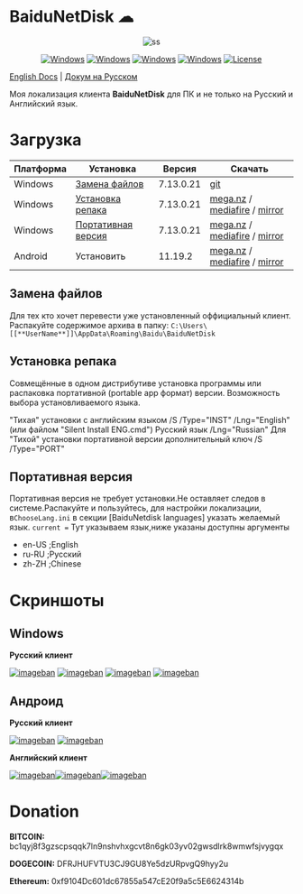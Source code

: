 ﻿# BaiduNetDisk ☁

<!-- [![Donate][donate-badge]](#donate) -->

<center>
<img src='https://i7.imageban.ru/out/2021/10/18/80d3722fa618eaa3c30e9823d5c0ac57.png' alt="ss">

[![Windows][lng-russian-win]](#download) [![Windows][lng-english-win]](#download)
[![Windows][lng-russian-and]](#download) [![Windows][lng-english-and]](#download)
[![License][license-badge]][license]

</center>

[English Docs](Readme.md) | [Докум на Русском ](Readme_ru_RU.md)

Моя локализация клиента **BaiduNetDisk** для ПК и не только на Русский и Английский язык.

# Загрузка

| Платформа | Установка                          |Версия  | Скачать                    |
| --------- | ---------------------------------- |--------| -------------------------- |
| Windows   | [Замена файлов][win-replace]       |7.13.0.21|  [git][win_replace_files_git] |
| Windows   | [Установка репака][win-repack]    | 7.13.0.21|  [mega.nz][win_repack_files_meganz] / [mediafire][win_repack_files_mfire] / [mirror][win_repack_files_mirror]|
| Windows   | [Портативная версия][win-portable] |7.13.0.21|  [mega.nz][win_portable_files_meganz] / [mediafire][win_portable_files_mfire] / [mirror][win_portable_files_mirror]|
| Android   | Установить                         |11.19.2 |  [mega.nz][win_apk_files_meganz] / [mediafire][win_apk_files_mfire] / [mirror][win_apk_files_mirror]      |

## Замена файлов

Для тех кто хочет перевести уже установленный оффициальный клиент.
Распакуйте содержимое архива в папку:
`C:\Users\[[**UserName**]]\AppData\Roaming\Baidu\BaiduNetDisk`

## Установка репака

Совмещённые в одном дистрибутиве установка программы или распаковка портативной (portable app формат) версии. Возможность выбора установливаемого языка.

"Тихая" установки с английским языком /S /Type="INST" /Lng="English" (или файлом "Silent Install ENG.cmd")
Русский язык /Lng="Russian"
Для "Тихой" установки портативной версии дополнительный ключ /S /Type="PORT"

## Портативная версия

Портативная версия не требует установки.Не оставляет следов в системе.Распакуйте и пользуйтесь, для настройки локализации, в`ChooseLang.ini` в секции [BaiduNetdisk languages] указать желаемый язык.
`current =` Тут указываем язык,ниже указаны доступны аргументы

- en-US ;English
- ru-RU ;Русский
- zh-ZH ;Chinese

# Скриншоты

## Windows

**Русский клиент**

[![imageban](https://i2.imageban.ru/thumbs/2021.07.15/0fba51466562e1d68da2a761a5826d55.jpg)](https://imageban.ru/show/2021/07/15/0fba51466562e1d68da2a761a5826d55/jpg) [![imageban](https://i6.imageban.ru/thumbs/2021.07.15/60a8bbabe79ca5912e772e5e9071825d.jpg)](https://imageban.ru/show/2021/07/15/60a8bbabe79ca5912e772e5e9071825d/jpg)
[![imageban](https://i5.imageban.ru/thumbs/2021.07.15/86593fd172f48f8947a14ae0ef539b5c.jpg)](https://imageban.ru/show/2021/07/15/86593fd172f48f8947a14ae0ef539b5c/jpg)
[![imageban](https://i5.imageban.ru/thumbs/2021.07.15/06a738b170539b43fe049f98bcce2f8b.jpg)](https://imageban.ru/show/2021/07/15/06a738b170539b43fe049f98bcce2f8b/jpg)

## Андроид
**Русский клиент**

[![imageban](https://i7.imageban.ru/thumbs/2021.10.08/371b6ce4073fd673c7fa96b7ed1e09f1.png)](https://imageban.ru/show/2021/10/08/371b6ce4073fd673c7fa96b7ed1e09f1/png) [![imageban](https://i1.imageban.ru/thumbs/2021.10.08/eabea1a84fca54fe49d6d59385318500.png)](https://imageban.ru/show/2021/10/08/eabea1a84fca54fe49d6d59385318500/png)

**Английский клиент**

[![imageban](https://i3.imageban.ru/thumbs/2021.10.26/6174fc4c14216b1820659e7b59f7f32d.png)](https://imageban.ru/show/2021/10/26/6174fc4c14216b1820659e7b59f7f32d/png)[![imageban](https://i5.imageban.ru/thumbs/2021.10.26/b0a2aa09c482afe87725a68a3169b9ff.png)](https://imageban.ru/show/2021/10/26/b0a2aa09c482afe87725a68a3169b9ff/png)[![imageban](https://i6.imageban.ru/thumbs/2021.10.26/7cc3ef56284a36bbbff946c214eed611.png)](https://imageban.ru/show/2021/10/26/7cc3ef56284a36bbbff946c214eed611/png)


# Donation

  **BITCOIN:** bc1qyj8f3gzscpsqqk7ln9nshvhxgcvt8n6gk03yv02gwsdlrk8wmwfsjvygqx

  **DOGECOIN:** DFRJHUFVTU3CJ9GU8Ye5dzURpvgQ9hyy2u
  
  **Ethereum:** 0xf9104Dc601dc67855a547cE20f9a5c5E6624314b


[license]: ./LICENSE
[license-badge]: https://img.shields.io/github/license/zloisupport/BaiduNetDiskTranslation
[win_replace_files_git]: https://rebrand.ly/BaiduNetDiskGitRelease

[win_repack_files_meganz]: https://rebrand.ly/BaiduNetDiskRepackMega
[win_portable_files_meganz]: https://rebrand.ly/bndPortableMega

[win_repack_files_mirror]: https://rebrand.ly/BaiduNetdiskPortableMirror
[win_portable_files_mirror]: https://rebrand.ly/Baidu_Net_DiskMirrorRep

[win_repack_files_mfire]: https://rebrand.ly/bndmfirerepack
[win_portable_files_mfire]: https://rebrand.ly/bndmfileport

[win_apk_files_meganz]: https://rebrand.ly/bndAndroidMega
[win_apk_files_mfire]: https://rebrand.ly/bndAndroidMfire
[win_apk_files_mirror]: https://rebrand.ly/bndMirrorApk

[donate-badge]: https://img.shields.io/badge/%F0%9F%92%99-Donate%20%2F%20Support%20Us-blue.svg
[lng-russian-win]: https://img.shields.io/badge/Russian|windows-80%25-green.svg
[lng-english-win]: https://img.shields.io/badge/English|windows-70%25-green.svg
[lng-russian-and]: https://img.shields.io/badge/Russian|android-75%25-green.svg
[lng-english-and]: https://img.shields.io/badge/English|android-75%25-green.svg
[win-portable]: #портативная-версия
[win-repack]: #установка-репака
[win-replace]: #замена-файлов


[donate_bitcoin]:https://img.shields.io/badge/%F0%9F%AA%99-Donate%20%2F%20BitCoin-yellow.svg
[donate_dogecoin]:dogecoin:DFRJHUFVTU3CJ9GU8Ye5dzURpvgQ9hyy2u
[last_commit]:https://img.shields.io/github/last-commit/zloisupport/BaiduNetDiskTranslation?color=green&style=plastic

[donate-badge]: https://img.shields.io/badge/%F0%9F%92%99-Donate%20%2F%20bitcoin-yellow.svg
[donate-dogecoin]: https://img.shields.io/badge/%F0%9F%90%B6-Donate%20%2F%20dogecoin-yellow.svg
